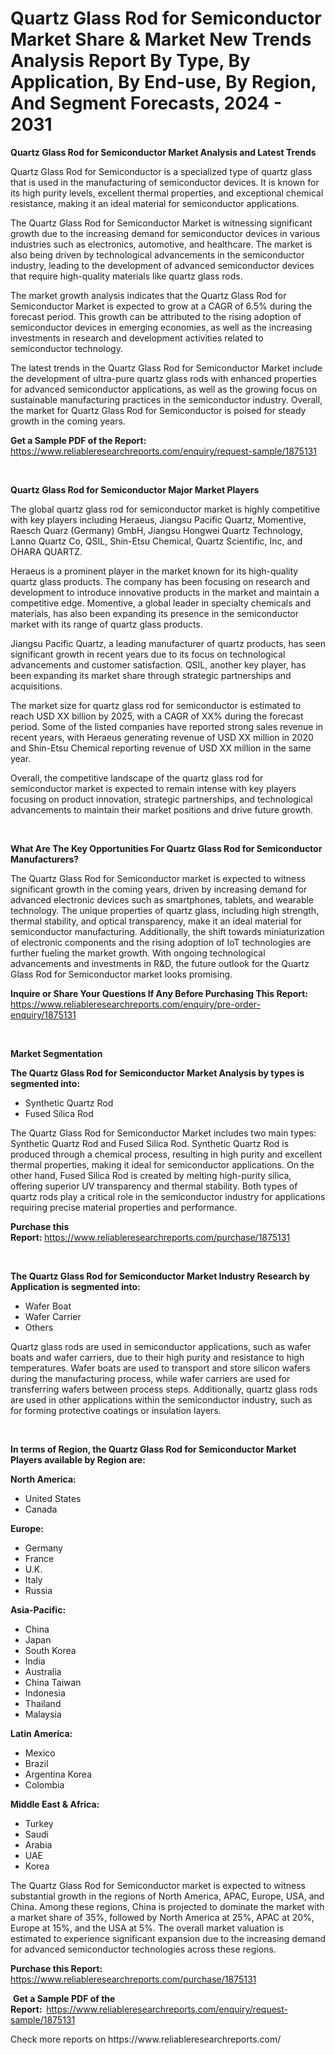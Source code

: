 <p><h1>Quartz Glass Rod for Semiconductor Market Share & Market New Trends Analysis Report By Type, By Application, By End-use, By Region, And Segment Forecasts, 2024 - 2031</h1></p><p><strong>Quartz Glass Rod for Semiconductor Market Analysis and Latest Trends</strong></p>
<p><p>Quartz Glass Rod for Semiconductor is a specialized type of quartz glass that is used in the manufacturing of semiconductor devices. It is known for its high purity levels, excellent thermal properties, and exceptional chemical resistance, making it an ideal material for semiconductor applications.</p><p>The Quartz Glass Rod for Semiconductor Market is witnessing significant growth due to the increasing demand for semiconductor devices in various industries such as electronics, automotive, and healthcare. The market is also being driven by technological advancements in the semiconductor industry, leading to the development of advanced semiconductor devices that require high-quality materials like quartz glass rods.</p><p>The market growth analysis indicates that the Quartz Glass Rod for Semiconductor Market is expected to grow at a CAGR of 6.5% during the forecast period. This growth can be attributed to the rising adoption of semiconductor devices in emerging economies, as well as the increasing investments in research and development activities related to semiconductor technology.</p><p>The latest trends in the Quartz Glass Rod for Semiconductor Market include the development of ultra-pure quartz glass rods with enhanced properties for advanced semiconductor applications, as well as the growing focus on sustainable manufacturing practices in the semiconductor industry. Overall, the market for Quartz Glass Rod for Semiconductor is poised for steady growth in the coming years.</p></p>
<p><strong>Get a Sample PDF of the Report:&nbsp;</strong> <a href="https://www.reliableresearchreports.com/enquiry/request-sample/1875131">https://www.reliableresearchreports.com/enquiry/request-sample/1875131</a></p>
<p>&nbsp;</p>
<p><strong>Quartz Glass Rod for Semiconductor Major Market Players</strong></p>
<p><p>The global quartz glass rod for semiconductor market is highly competitive with key players including Heraeus, Jiangsu Pacific Quartz, Momentive, Raesch Quarz (Germany) GmbH, Jiangsu Hongwei Quartz Technology, Lanno Quartz Co, QSIL, Shin-Etsu Chemical, Quartz Scientific, Inc, and OHARA QUARTZ.</p><p>Heraeus is a prominent player in the market known for its high-quality quartz glass products. The company has been focusing on research and development to introduce innovative products in the market and maintain a competitive edge. Momentive, a global leader in specialty chemicals and materials, has also been expanding its presence in the semiconductor market with its range of quartz glass products.</p><p>Jiangsu Pacific Quartz, a leading manufacturer of quartz products, has seen significant growth in recent years due to its focus on technological advancements and customer satisfaction. QSIL, another key player, has been expanding its market share through strategic partnerships and acquisitions.</p><p>The market size for quartz glass rod for semiconductor is estimated to reach USD XX billion by 2025, with a CAGR of XX% during the forecast period. Some of the listed companies have reported strong sales revenue in recent years, with Heraeus generating revenue of USD XX million in 2020 and Shin-Etsu Chemical reporting revenue of USD XX million in the same year.</p><p>Overall, the competitive landscape of the quartz glass rod for semiconductor market is expected to remain intense with key players focusing on product innovation, strategic partnerships, and technological advancements to maintain their market positions and drive future growth.</p></p>
<p>&nbsp;</p>
<p><strong>What Are The Key Opportunities For Quartz Glass Rod for Semiconductor Manufacturers?</strong></p>
<p><p>The Quartz Glass Rod for Semiconductor market is expected to witness significant growth in the coming years, driven by increasing demand for advanced electronic devices such as smartphones, tablets, and wearable technology. The unique properties of quartz glass, including high strength, thermal stability, and optical transparency, make it an ideal material for semiconductor manufacturing. Additionally, the shift towards miniaturization of electronic components and the rising adoption of IoT technologies are further fueling the market growth. With ongoing technological advancements and investments in R&D, the future outlook for the Quartz Glass Rod for Semiconductor market looks promising.</p></p>
<p><strong>Inquire or Share Your Questions If Any Before Purchasing This Report:</strong> <a href="https://www.reliableresearchreports.com/enquiry/pre-order-enquiry/1875131">https://www.reliableresearchreports.com/enquiry/pre-order-enquiry/1875131</a></p>
<p>&nbsp;</p>
<p><strong>Market Segmentation</strong></p>
<p><strong>The Quartz Glass Rod for Semiconductor Market Analysis by types is segmented into:</strong></p>
<p><ul><li>Synthetic Quartz Rod</li><li>Fused Silica Rod</li></ul></p>
<p><p>The Quartz Glass Rod for Semiconductor Market includes two main types: Synthetic Quartz Rod and Fused Silica Rod. Synthetic Quartz Rod is produced through a chemical process, resulting in high purity and excellent thermal properties, making it ideal for semiconductor applications. On the other hand, Fused Silica Rod is created by melting high-purity silica, offering superior UV transparency and thermal stability. Both types of quartz rods play a critical role in the semiconductor industry for applications requiring precise material properties and performance.</p></p>
<p><strong>Purchase this Report:&nbsp;</strong><a href="https://www.reliableresearchreports.com/purchase/1875131">https://www.reliableresearchreports.com/purchase/1875131</a></p>
<p>&nbsp;</p>
<p><strong>The Quartz Glass Rod for Semiconductor Market Industry Research by Application is segmented into:</strong></p>
<p><ul><li>Wafer Boat</li><li>Wafer Carrier</li><li>Others</li></ul></p>
<p><p>Quartz glass rods are used in semiconductor applications, such as wafer boats and wafer carriers, due to their high purity and resistance to high temperatures. Wafer boats are used to transport and store silicon wafers during the manufacturing process, while wafer carriers are used for transferring wafers between process steps. Additionally, quartz glass rods are used in other applications within the semiconductor industry, such as for forming protective coatings or insulation layers.</p></p>
<p>&nbsp;</p>
<p><strong>In terms of Region, the Quartz Glass Rod for Semiconductor Market Players available by Region are:</strong></p>
<p>
    <p> <strong> North America: </strong>
        <ul>
            <li>United States</li>
            <li>Canada</li>
        </ul>
        </p> 
    <p> <strong> Europe: </strong>
        <ul>
            <li>Germany</li>
            <li>France</li>
            <li>U.K.</li>
            <li>Italy</li>
            <li>Russia</li>
        </ul>
        </p> 
    <p> <strong> Asia-Pacific: </strong>
        <ul>
            <li>China</li>
            <li>Japan</li>
            <li>South Korea</li>
            <li>India</li>
            <li>Australia</li>
            <li>China Taiwan</li>
            <li>Indonesia</li>
            <li>Thailand</li>
            <li>Malaysia</li>
        </ul>
        </p> 
    <p> <strong> Latin America: </strong>
        <ul>
            <li>Mexico</li>
            <li>Brazil</li>
            <li>Argentina Korea</li>
            <li>Colombia</li>
        </ul>
        </p> 
    <p> <strong> Middle East & Africa: </strong>
        <ul>
            <li>Turkey</li>
            <li>Saudi</li>
            <li>Arabia</li>
            <li>UAE</li>
            <li>Korea</li>
        </ul>
    </p>
    </p>
<p><p>The Quartz Glass Rod for Semiconductor market is expected to witness substantial growth in the regions of North America, APAC, Europe, USA, and China. Among these regions, China is projected to dominate the market with a market share of 35%, followed by North America at 25%, APAC at 20%, Europe at 15%, and the USA at 5%. The overall market valuation is estimated to experience significant expansion due to the increasing demand for advanced semiconductor technologies across these regions.</p></p>
<p><strong>Purchase this Report: </strong><a href="https://www.reliableresearchreports.com/purchase/1875131">https://www.reliableresearchreports.com/purchase/1875131</a></p>
<p>&nbsp;<strong>Get a Sample PDF of the Report:&nbsp;&nbsp;</strong><a href="https://www.reliableresearchreports.com/enquiry/request-sample/1875131">https://www.reliableresearchreports.com/enquiry/request-sample/1875131</a></p>
<p><strong></strong></p>
<p>Check more reports on https://www.reliableresearchreports.com/</p>